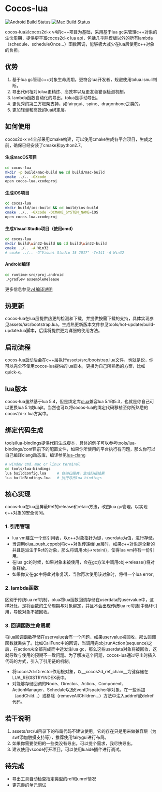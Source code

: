 # Cocos-lua

[![Android Build Status](https://github.com/zhongfq/cocos-lua/workflows/android/badge.svg)](https://github.com/zhongfq/cocos-lua/actions?query=workflow:android)
[![Mac Build Status](https://github.com/zhongfq/cocos-lua/workflows/macos/badge.svg)](https://github.com/zhongfq/cocos-lua/actions?query=workflow:macos)

cocos-lua以cocos2d-x v4的c++项目为基础，采用基于lua gc来管理c++对象的生命周期，提供更丰富cocos2d-x lua api，包括几乎除模版以外的所有lambda（schedule、scheduleOnce...）函数回调，能够极大减少在lua层使用c++对象的负担。

## 优势

1. 基于lua gc管理c++对象生命周期，更符合lua开发者，规避使用tolua.isnull判断。
2. 导出代码相对tolua更精炼、高效率以及更友善错误检测机制。
3. lambda函数自动化的导出，tolua是手动导出。
4. 更优秀的第三方框架支持，如fairygui、spine、dragonbone之类的。
5. 更加轻量和高效的lua绑定层。

## 如何使用

cocos2d-x v4全部采用cmake构建，可以使用cmake生成各平台项目，生成之前，确保已经安装了cmake和python2.7。

#### 生成macOS项目

```sh
cd cocos-lua
mkdir -p build/mac-build && cd build/mac-build
cmake ../.. -GXcode
open cocos-lua.xcodeproj
```

#### 生成iOS项目

```sh
cd cocos-lua
mkdir build/ios-build && cd build/ios-build
cmake ../.. -GXcode -DCMAKE_SYSTEM_NAME=iOS
open cocos-lua.xcodeproj
```

#### 生成Visual Studio项目（使用cmd）

```sh
cd cocos-lua
mkdir build\win32-build && cd build\win32-build
cmake ../.. -A Win32
# cmake ../.. -G"Visual Studio 15 2017" -Tv141 -A Win32
```

#### Android编译
```sh
cd runtime-src/proj.android
./gradlew assembleRelease
```

更多信息参见[v4编译说明](https://github.com/cocos2d/cocos2d-x/blob/v4/cmake/README.md)

## 热更新

cocos-lua在lua层提供热更的检测和下载，并提供按需下载的支持，具体实现参见assets/src/bootstrap.lua。生成热更新版本文件参见tools/hot-update/build-update.lua脚本，后续将提供更为详细的使用方法。

## 启动流程

cocos-lua启动后会在c++层执行assets/src/bootstrap.lua文件，也就是说，你可以完全不使用cocos-lua提供的lua脚本，更换为自己所熟悉的方案，比如quick-x。

## lua版本

cocos-lua虽然基于lua 5.4，但是绑定库[olua](https://github.com/zhongfq/olua)兼容lua 5.1和5.3，也就是你自己可以更换lua 5.1或luajit。当然也可以将cocos-lua的绑定代码移植至你所熟悉的cocos2d-x lua方案中。

## 绑定代码生成

tools/lua-bindings提供代码生成脚本，具体的例子可以参考tools/lua-bindings/conf目前下的配置文件，如果你所使用的平台执行有问题，那么你可以自己编译clang动态库，编译参见[lua-clang](https://github.com/zhongfq/lua-clang)
```sh
# window cmd，mac or linux terminal
cd tools/lua-bindings
lua buildConfig.lua     # 自动扫描类，生成扫描结果
lua buildBindings.lua   # 执行导出lua bindings
```

## 核心实现

cocos-lua在lua层屏蔽Ref的release和retain方法，改由lua gc管理，以实现c++对象的安全访问。

### 1. 引用管理
+ lua vm建立一个弱引用表，以c++对象指针为键，userdata为值，进行存储。
+ 当调用olua_push_cppobj将c++对象传递给lua层时，如果c++对象是全新的并且是派生于Ref的对象，那么将调用obj->retain()，使得lua vm持有一份引用。
+ 在lua gc的时候，如果对象未被使用，会在gc方法中调用obj->release()将对象释放。
+ 如果你又在gc中将此对象复活，当你再次使用该对象时，将得一个lua error。

### 2. lambda函数

区别于传统lua ref机制，olua将lua函数回调存储在userdata的uservalue中，这样好处，是将函数的生命周期与对象绑定，并且不会出现传统lua ref机制中循环引用，导致对象不被回收。

### 3. 回调函数生命周期

将lua回调函数存储在uservalue会有一个问题，如果uservalue被回收，那么回调函数就丢失了。比如CallFunc中的回调，当调用完obj:runAction(sequence)之后，在action未全部完成而中途发生lua gc，那么这些userdata对象将被回收，这就导致与使用的预期不一致问题。为了解决这个问题，cocos-lua通过导出时插入代码的方式，引入了引用链的机制。

+ 将cocos2d::Director作用根对象，以__cocos2d_ref_chain__为键存储在LUA_REGISTRYINDEX表中。
+ 对能够存储回调的Node、Director、Action、Component、ActionManager、Schedule以及EventDispatcher等对象，在一些添加（addChild...）或移除（removeAllChildren...）方法中注入addref或delref代码。

## 若干说明
1. assets/src/ui目录下的布局代码不建议使用，它的存在只是用来做兼容层（为swf添加触摸支持等），推荐使用fairygui进行布局。
2. 如果你需要使用的一些类没有导出，可以提个需求，我尽快导出。
3. 建议使用vscode打开项目，可以使用luaide插件进行调试。

## 待完成

+ 导出工具自动检查指定类型的ref和unref情况
+ 更完善的单元测试
